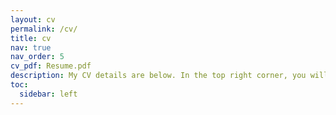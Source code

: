 ```yaml
---
layout: cv
permalink: /cv/
title: cv
nav: true
nav_order: 5
cv_pdf: Resume.pdf
description: My CV details are below. In the top right corner, you will find a link to download my up-to-date resume.
toc:
  sidebar: left
---
```

